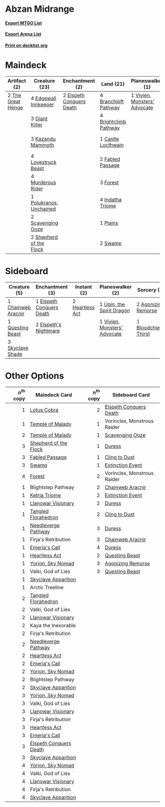 # Abzan Midrange

#### [Export MTGO List](../collection/Abzan%20Midrange/Abzan%20Midrange.txt)
#### [Export Arena List](../collection/Abzan%20Midrange/Abzan%20Midrange_arena.txt)
#### [Print on decklist.org](http://decklist.org/?deckmain=4%09Binding%20the%20Old%20Gods%0A2%09Bloodchief's%20Thirst%0A4%09Branchloft%20Pathway%0A4%09Brightclimb%20Pathway%0A1%09Castle%20Locthwain%0A4%09Darkbore%20Pathway%0A4%09Edgewall%20Innkeeper%0A2%09Elspeth%20Conquers%20Death%0A2%09Fabled%20Passage%0A3%09Forest%0A3%09Giant%20Killer%0A4%09Indatha%20Triome%0A1%09Kaya%20the%20Inexorable%0A3%09Kazandu%20Mammoth%0A4%09Lovestruck%20Beast%0A4%09Murderous%20Rider%0A1%09Plains%0A1%09Polukranos,%20Unchained%0A2%09Scavenging%20Ooze%0A2%09Shepherd%20of%20the%20Flock%0A2%09Swamp%0A2%09The%20Great%20Henge%0A1%09Vivien,%20Monsters'%20Advocate&deckside=2%09Agonizing%20Remorse%0A1%09Bloodchief's%20Thirst%0A1%09Chainweb%20Aracnir%0A1%09Elspeth%20Conquers%20Death%0A2%09Elspeth's%20Nightmare%0A2%09Heartless%20Act%0A1%09Questing%20Beast%0A3%09Skyclave%20Shade%0A1%09Ugin,%20the%20Spirit%20Dragon%0A1%09Vivien,%20Monsters'%20Advocate)
# Maindeck

|                                        Artifact (2)                                        |                                          Creature (23)                                           |                                          Enchantment (2)                                          |                                           Land (21)                                            |                                           Planeswalker (1)                                            |                                          Sorcery (2)                                           |     Unknown (9)      |
|--------------------------------------------------------------------------------------------|--------------------------------------------------------------------------------------------------|---------------------------------------------------------------------------------------------------|------------------------------------------------------------------------------------------------|-------------------------------------------------------------------------------------------------------|------------------------------------------------------------------------------------------------|----------------------|
|2 [The Great Henge](http://gatherer.wizards.com/Pages/Card/Details.aspx?multiverseid=473123)|4 [Edgewall Innkeeper](http://gatherer.wizards.com/Pages/Card/Details.aspx?multiverseid=473113)   |2 [Elspeth Conquers Death](http://gatherer.wizards.com/Pages/Card/Details.aspx?multiverseid=476264)|4 [Branchloft Pathway](http://gatherer.wizards.com/Pages/Card/Details.aspx?multiverseid=491909) |1 [Vivien, Monsters' Advocate](http://gatherer.wizards.com/Pages/Card/Details.aspx?multiverseid=479695)|2 [Bloodchief's Thirst](http://gatherer.wizards.com/Pages/Card/Details.aspx?multiverseid=491729)|4 Binding the Old Gods|
|                                                                                            |3 [Giant Killer](http://gatherer.wizards.com/Pages/Card/Details.aspx?multiverseid=472976)         |                                                                                                   |4 [Brightclimb Pathway](http://gatherer.wizards.com/Pages/Card/Details.aspx?multiverseid=491911)|                                                                                                       |                                                                                                |4 Darkbore Pathway    |
|                                                                                            |3 [Kazandu Mammoth](http://gatherer.wizards.com/Pages/Card/Details.aspx?multiverseid=491835)      |                                                                                                   |1 [Castle Locthwain](http://gatherer.wizards.com/Pages/Card/Details.aspx?multiverseid=473203)   |                                                                                                       |                                                                                                |1 Kaya the Inexorable |
|                                                                                            |4 [Lovestruck Beast](http://gatherer.wizards.com/Pages/Card/Details.aspx?multiverseid=473127)     |                                                                                                   |2 [Fabled Passage](http://gatherer.wizards.com/Pages/Card/Details.aspx?multiverseid=473206)     |                                                                                                       |                                                                                                |                      |
|                                                                                            |4 [Murderous Rider](http://gatherer.wizards.com/Pages/Card/Details.aspx?multiverseid=473059)      |                                                                                                   |3 [Forest](http://gatherer.wizards.com/Pages/Card/Details.aspx?multiverseid=439860)             |                                                                                                       |                                                                                                |                      |
|                                                                                            |1 [Polukranos, Unchained](http://gatherer.wizards.com/Pages/Card/Details.aspx?multiverseid=476475)|                                                                                                   |4 [Indatha Triome](http://gatherer.wizards.com/Pages/Card/Details.aspx?multiverseid=479768)     |                                                                                                       |                                                                                                |                      |
|                                                                                            |2 [Scavenging Ooze](http://gatherer.wizards.com/Pages/Card/Details.aspx?multiverseid=420783)      |                                                                                                   |1 [Plains](http://gatherer.wizards.com/Pages/Card/Details.aspx?multiverseid=439856)             |                                                                                                       |                                                                                                |                      |
|                                                                                            |2 [Shepherd of the Flock](http://gatherer.wizards.com/Pages/Card/Details.aspx?multiverseid=472990)|                                                                                                   |2 [Swamp](http://gatherer.wizards.com/Pages/Card/Details.aspx?multiverseid=439858)              |                                                                                                       |                                                                                                |                      |


# Sideboard

|                                        Creature (5)                                         |                                          Enchantment (3)                                          |                                       Instant (2)                                        |                                           Planeswalker (2)                                            |                                          Sorcery (3)                                           |
|---------------------------------------------------------------------------------------------|---------------------------------------------------------------------------------------------------|------------------------------------------------------------------------------------------|-------------------------------------------------------------------------------------------------------|------------------------------------------------------------------------------------------------|
|1 [Chainweb Aracnir](http://gatherer.wizards.com/Pages/Card/Details.aspx?multiverseid=476418)|1 [Elspeth Conquers Death](http://gatherer.wizards.com/Pages/Card/Details.aspx?multiverseid=476264)|2 [Heartless Act](http://gatherer.wizards.com/Pages/Card/Details.aspx?multiverseid=479611)|1 [Ugin, the Spirit Dragon](http://gatherer.wizards.com/Pages/Card/Details.aspx?multiverseid=391948)   |2 [Agonizing Remorse](http://gatherer.wizards.com/Pages/Card/Details.aspx?multiverseid=476334)  |
|1 [Questing Beast](http://gatherer.wizards.com/Pages/Card/Details.aspx?multiverseid=473133)  |2 [Elspeth's Nightmare](http://gatherer.wizards.com/Pages/Card/Details.aspx?multiverseid=476342)   |                                                                                          |1 [Vivien, Monsters' Advocate](http://gatherer.wizards.com/Pages/Card/Details.aspx?multiverseid=479695)|1 [Bloodchief's Thirst](http://gatherer.wizards.com/Pages/Card/Details.aspx?multiverseid=491729)|
|3 [Skyclave Shade](http://gatherer.wizards.com/Pages/Card/Details.aspx?multiverseid=491763)  |                                                                                                   |                                                                                          |                                                                                                       |                                                                                                |


# Other Options

|*n*<sup>th</sup> copy|                                          Maindeck Card                                          |*n*<sup>th</sup> copy|                                         Sideboard Card                                          |
|--------------------:|-------------------------------------------------------------------------------------------------|--------------------:|-------------------------------------------------------------------------------------------------|
|                    1|[Lotus Cobra](http://gatherer.wizards.com/Pages/Card/Details.aspx?multiverseid=438740)           |                    2|[Elspeth Conquers Death](http://gatherer.wizards.com/Pages/Card/Details.aspx?multiverseid=476264)|
|                    1|[Temple of Malady](http://gatherer.wizards.com/Pages/Card/Details.aspx?multiverseid=380515)      |                    1|Vorinclex, Monstrous Raider                                                                      |
|                    2|[Temple of Malady](http://gatherer.wizards.com/Pages/Card/Details.aspx?multiverseid=380515)      |                    1|[Scavenging Ooze](http://gatherer.wizards.com/Pages/Card/Details.aspx?multiverseid=420783)       |
|                    3|[Shepherd of the Flock](http://gatherer.wizards.com/Pages/Card/Details.aspx?multiverseid=472990) |                    1|[Duress](http://gatherer.wizards.com/Pages/Card/Details.aspx?multiverseid=14557)                 |
|                    3|[Fabled Passage](http://gatherer.wizards.com/Pages/Card/Details.aspx?multiverseid=473206)        |                    1|[Cling to Dust](http://gatherer.wizards.com/Pages/Card/Details.aspx?multiverseid=476338)         |
|                    3|[Swamp](http://gatherer.wizards.com/Pages/Card/Details.aspx?multiverseid=439858)                 |                    1|[Extinction Event](http://gatherer.wizards.com/Pages/Card/Details.aspx?multiverseid=479608)      |
|                    4|[Forest](http://gatherer.wizards.com/Pages/Card/Details.aspx?multiverseid=439860)                |                    2|Vorinclex, Monstrous Raider                                                                      |
|                    1|Blightstep Pathway                                                                               |                    2|[Chainweb Aracnir](http://gatherer.wizards.com/Pages/Card/Details.aspx?multiverseid=476418)      |
|                    1|[Ketria Triome](http://gatherer.wizards.com/Pages/Card/Details.aspx?multiverseid=479770)         |                    2|[Extinction Event](http://gatherer.wizards.com/Pages/Card/Details.aspx?multiverseid=479608)      |
|                    1|[Llanowar Visionary](http://gatherer.wizards.com/Pages/Card/Details.aspx?multiverseid=485516)    |                    2|[Duress](http://gatherer.wizards.com/Pages/Card/Details.aspx?multiverseid=14557)                 |
|                    1|[Tangled Florahedron](http://gatherer.wizards.com/Pages/Card/Details.aspx?multiverseid=491859)   |                    2|[Cling to Dust](http://gatherer.wizards.com/Pages/Card/Details.aspx?multiverseid=476338)         |
|                    1|[Needleverge Pathway](http://gatherer.wizards.com/Pages/Card/Details.aspx?multiverseid=491918)   |                    3|[Duress](http://gatherer.wizards.com/Pages/Card/Details.aspx?multiverseid=14557)                 |
|                    1|Firja's Retribution                                                                              |                    3|[Chainweb Aracnir](http://gatherer.wizards.com/Pages/Card/Details.aspx?multiverseid=476418)      |
|                    1|[Emeria's Call](http://gatherer.wizards.com/Pages/Card/Details.aspx?multiverseid=491633)         |                    4|[Duress](http://gatherer.wizards.com/Pages/Card/Details.aspx?multiverseid=14557)                 |
|                    1|[Heartless Act](http://gatherer.wizards.com/Pages/Card/Details.aspx?multiverseid=479611)         |                    2|[Questing Beast](http://gatherer.wizards.com/Pages/Card/Details.aspx?multiverseid=473133)        |
|                    1|[Yorion, Sky Nomad](http://gatherer.wizards.com/Pages/Card/Details.aspx?multiverseid=479752)     |                    3|[Agonizing Remorse](http://gatherer.wizards.com/Pages/Card/Details.aspx?multiverseid=476334)     |
|                    1|Valki, God of Lies                                                                               |                    3|[Questing Beast](http://gatherer.wizards.com/Pages/Card/Details.aspx?multiverseid=473133)        |
|                    1|[Skyclave Apparition](http://gatherer.wizards.com/Pages/Card/Details.aspx?multiverseid=495603)   |                     |                                                                                                 |
|                    1|Arctic Treeline                                                                                  |                     |                                                                                                 |
|                    2|[Tangled Florahedron](http://gatherer.wizards.com/Pages/Card/Details.aspx?multiverseid=491859)   |                     |                                                                                                 |
|                    2|Valki, God of Lies                                                                               |                     |                                                                                                 |
|                    2|[Llanowar Visionary](http://gatherer.wizards.com/Pages/Card/Details.aspx?multiverseid=485516)    |                     |                                                                                                 |
|                    2|Kaya the Inexorable                                                                              |                     |                                                                                                 |
|                    2|Firja's Retribution                                                                              |                     |                                                                                                 |
|                    2|[Needleverge Pathway](http://gatherer.wizards.com/Pages/Card/Details.aspx?multiverseid=491918)   |                     |                                                                                                 |
|                    2|[Heartless Act](http://gatherer.wizards.com/Pages/Card/Details.aspx?multiverseid=479611)         |                     |                                                                                                 |
|                    2|[Emeria's Call](http://gatherer.wizards.com/Pages/Card/Details.aspx?multiverseid=491633)         |                     |                                                                                                 |
|                    2|[Yorion, Sky Nomad](http://gatherer.wizards.com/Pages/Card/Details.aspx?multiverseid=479752)     |                     |                                                                                                 |
|                    2|Blightstep Pathway                                                                               |                     |                                                                                                 |
|                    2|[Skyclave Apparition](http://gatherer.wizards.com/Pages/Card/Details.aspx?multiverseid=495603)   |                     |                                                                                                 |
|                    3|[Yorion, Sky Nomad](http://gatherer.wizards.com/Pages/Card/Details.aspx?multiverseid=479752)     |                     |                                                                                                 |
|                    3|Valki, God of Lies                                                                               |                     |                                                                                                 |
|                    3|[Llanowar Visionary](http://gatherer.wizards.com/Pages/Card/Details.aspx?multiverseid=485516)    |                     |                                                                                                 |
|                    3|Firja's Retribution                                                                              |                     |                                                                                                 |
|                    3|[Heartless Act](http://gatherer.wizards.com/Pages/Card/Details.aspx?multiverseid=479611)         |                     |                                                                                                 |
|                    3|[Emeria's Call](http://gatherer.wizards.com/Pages/Card/Details.aspx?multiverseid=491633)         |                     |                                                                                                 |
|                    3|[Elspeth Conquers Death](http://gatherer.wizards.com/Pages/Card/Details.aspx?multiverseid=476264)|                     |                                                                                                 |
|                    3|[Skyclave Apparition](http://gatherer.wizards.com/Pages/Card/Details.aspx?multiverseid=495603)   |                     |                                                                                                 |
|                    4|[Yorion, Sky Nomad](http://gatherer.wizards.com/Pages/Card/Details.aspx?multiverseid=479752)     |                     |                                                                                                 |
|                    4|Valki, God of Lies                                                                               |                     |                                                                                                 |
|                    4|[Llanowar Visionary](http://gatherer.wizards.com/Pages/Card/Details.aspx?multiverseid=485516)    |                     |                                                                                                 |
|                    4|Firja's Retribution                                                                              |                     |                                                                                                 |
|                    4|[Skyclave Apparition](http://gatherer.wizards.com/Pages/Card/Details.aspx?multiverseid=495603)   |                     |                                                                                                 |

